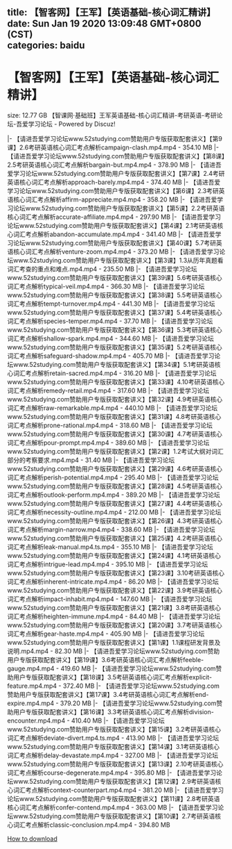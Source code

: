 
title: 【智客网】【王军】【英语基础-核心词汇精讲】
date: Sun Jan 19 2020 13:09:48 GMT+0800 (CST)    
categories: baidu
---

# 【智客网】【王军】【英语基础-核心词汇精讲】
size: 12.77 GB
 【智课网·基础班】王军英语基础-核心词汇精讲-考研英语-考研论坛-吾爱学习论坛 - Powered by Discuz!
 
|- 【请进吾爱学习论坛www.52studying.com赞助用户专版获取配套讲义】【第9课】2.6考研英语核心词汇考点解析campaign-clash.mp4.mp4 - 354.10 MB
|- 【请进吾爱学习论坛www.52studying.com赞助用户专版获取配套讲义】【第8课】2.5考研英语核心词汇考点解析bargain-but.mp4.mp4 - 378.90 MB
|- 【请进吾爱学习论坛www.52studying.com赞助用户专版获取配套讲义】【第7课】2.4考研英语核心词汇考点解析approach-barely.mp4.mp4 - 374.40 MB
|- 【请进吾爱学习论坛www.52studying.com赞助用户专版获取配套讲义】【第6课】2.3考研英语核心词汇考点解析affirm-appreciate.mp4.mp4 - 358.20 MB
|- 【请进吾爱学习论坛www.52studying.com赞助用户专版获取配套讲义】【第5课】2.2考研英语核心词汇考点解析accurate-affiliate.mp4.mp4 - 297.90 MB
|- 【请进吾爱学习论坛www.52studying.com赞助用户专版获取配套讲义】【第4课】2.1考研英语核心词汇考点解析abandon-accumulate.mp4.mp4 - 341.40 MB
|- 【请进吾爱学习论坛www.52studying.com赞助用户专版获取配套讲义】【第40课】5.7考研英语核心词汇考点解析venture-zoom.mp4.mp4 - 373.20 MB
|- 【请进吾爱学习论坛www.52studying.com赞助用户专版获取配套讲义】【第3课】1.3从历年真题看词汇考查的重点和难点.mp4.mp4 - 235.50 MB
|- 【请进吾爱学习论坛www.52studying.com赞助用户专版获取配套讲义】【第39课】5.6考研英语核心词汇考点解析typical-veil.mp4.mp4 - 366.30 MB
|- 【请进吾爱学习论坛www.52studying.com赞助用户专版获取配套讲义】【第38课】5.5考研英语核心词汇考点解析tempt-turnover.mp4.mp4 - 441.30 MB
|- 【请进吾爱学习论坛www.52studying.com赞助用户专版获取配套讲义】【第37课】5.4考研英语核心词汇考点解析species-temper.mp4.mp4 - 37.70 MB
|- 【请进吾爱学习论坛www.52studying.com赞助用户专版获取配套讲义】【第36课】5.3考研英语核心词汇考点解析shallow-spark.mp4.mp4 - 344.60 MB
|- 【请进吾爱学习论坛www.52studying.com赞助用户专版获取配套讲义】【第35课】5.2考研英语核心词汇考点解析safeguard-shadow.mp4.mp4 - 405.70 MB
|- 【请进吾爱学习论坛www.52studying.com赞助用户专版获取配套讲义】【第34课】5.1考研英语核心词汇考点解析retain-sacred.mp4.mp4 - 316.20 MB
|- 【请进吾爱学习论坛www.52studying.com赞助用户专版获取配套讲义】【第33课】4.10考研英语核心词汇考点解析remedy-retail.mp4.mp4 - 317.60 MB
|- 【请进吾爱学习论坛www.52studying.com赞助用户专版获取配套讲义】【第32课】4.9考研英语核心词汇考点解析raw-remarkable.mp4.mp4 - 440.10 MB
|- 【请进吾爱学习论坛www.52studying.com赞助用户专版获取配套讲义】【第31课】4.8考研英语核心词汇考点解析prone-rational.mp4.mp4 - 318.60 MB
|- 【请进吾爱学习论坛www.52studying.com赞助用户专版获取配套讲义】【第30课】4.7考研英语核心词汇考点解析pour-prompt.mp4.mp4 - 389.60 MB
|- 【请进吾爱学习论坛www.52studying.com赞助用户专版获取配套讲义】【第2课】1.2考试大纲对词汇部分的考察要求.mp4.mp4 - 31.40 MB
|- 【请进吾爱学习论坛www.52studying.com赞助用户专版获取配套讲义】【第29课】4.6考研英语核心词汇考点解析perish-potential.mp4.mp4 - 295.40 MB
|- 【请进吾爱学习论坛www.52studying.com赞助用户专版获取配套讲义】【第28课】4.5考研英语核心词汇考点解析outlook-perform.mp4.mp4 - 389.20 MB
|- 【请进吾爱学习论坛www.52studying.com赞助用户专版获取配套讲义】【第27课】4.4考研英语核心词汇考点解析necessity-outline.mp4.mp4 - 212.00 MB
|- 【请进吾爱学习论坛www.52studying.com赞助用户专版获取配套讲义】【第26课】4.3考研英语核心词汇考点解析margin-narrow.mp4.mp4 - 338.60 MB
|- 【请进吾爱学习论坛www.52studying.com赞助用户专版获取配套讲义】【第25课】4.2考研英语核心词汇考点解析leak-manual.mp4.ts.mp4 - 355.10 MB
|- 【请进吾爱学习论坛www.52studying.com赞助用户专版获取配套讲义】【第24课】4.1考研英语核心词汇考点解析intrigue-lead.mp4.mp4 - 395.10 MB
|- 【请进吾爱学习论坛www.52studying.com赞助用户专版获取配套讲义】【第23课】3.10考研英语核心词汇考点解析inherent-intricate.mp4.mp4 - 86.20 MB
|- 【请进吾爱学习论坛www.52studying.com赞助用户专版获取配套讲义】【第22课】3.9考研英语核心词汇考点解析impact-inhabit.mp4.mp4 - 147.60 MB
|- 【请进吾爱学习论坛www.52studying.com赞助用户专版获取配套讲义】【第21课】3.8考研英语核心词汇考点解析heighten-immune.mp4.mp4 - 84.40 MB
|- 【请进吾爱学习论坛www.52studying.com赞助用户专版获取配套讲义】【第20课】3.7考研英语核心词汇考点解析gear-haste.mp4.mp4 - 405.90 MB
|- 【请进吾爱学习论坛www.52studying.com赞助用户专版获取配套讲义】【第1课】1.1课程研发背景及说明.mp4.mp4 - 82.30 MB
|- 【请进吾爱学习论坛www.52studying.com赞助用户专版获取配套讲义】【第19课】3.6考研英语核心词汇考点解析feeble-gauge.mp4.mp4 - 419.60 MB
|- 【请进吾爱学习论坛www.52studying.com赞助用户专版获取配套讲义】【第18课】3.5考研英语核心词汇考点解析explicit-feature.mp4.mp4 - 372.40 MB
|- 【请进吾爱学习论坛www.52studying.com赞助用户专版获取配套讲义】【第17课】3.4考研英语核心词汇考点解析end-expire.mp4.mp4 - 379.20 MB
|- 【请进吾爱学习论坛www.52studying.com赞助用户专版获取配套讲义】【第16课】3.3考研英语核心词汇考点解析division-encounter.mp4.mp4 - 410.40 MB
|- 【请进吾爱学习论坛www.52studying.com赞助用户专版获取配套讲义】【第15课】3.2考研英语核心词汇考点解析deviate-divert.mp4.ts.mp4 - 413.90 MB
|- 【请进吾爱学习论坛www.52studying.com赞助用户专版获取配套讲义】【第14课】3.1考研英语核心词汇考点解析delay-devastate.mp4.mp4 - 327.00 MB
|- 【请进吾爱学习论坛www.52studying.com赞助用户专版获取配套讲义】【第13课】2.10考研英语核心词汇考点解析course-degenerate.mp4.mp4 - 395.80 MB
|- 【请进吾爱学习论坛www.52studying.com赞助用户专版获取配套讲义】【第12课】2.9考研英语核心词汇考点解析context-counterpart.mp4.mp4 - 381.20 MB
|- 【请进吾爱学习论坛www.52studying.com赞助用户专版获取配套讲义】【第11课】2.8考研英语核心词汇考点解析confer-contend.mp4.mp4 - 363.00 MB
|- 【请进吾爱学习论坛www.52studying.com赞助用户专版获取配套讲义】【第10课】2.7考研英语核心词汇考点解析classic-conclusion.mp4.mp4 - 394.80 MB

[How to download](https://bpcam.bemobtrk.com/go/2ceec3aa-1ca2-46d6-b9ff-aaa5c184517c?jno=214)